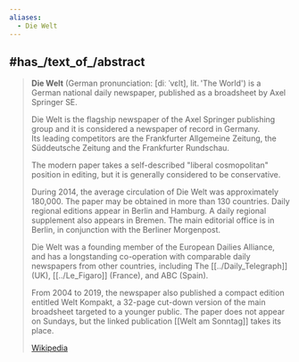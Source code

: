 ```yaml
---
aliases:
  - Die Welt
---
```



## #has_/text_of_/abstract 

> **Die Welt** (German pronunciation: [diː ˈvɛlt], lit. 'The World') 
> is a German national daily newspaper, published as a broadsheet by Axel Springer SE.
>
> Die Welt is the flagship newspaper of the Axel Springer publishing group 
> and it is considered a newspaper of record in Germany.  
> Its leading competitors are the Frankfurter Allgemeine Zeitung, the Süddeutsche Zeitung 
> and the Frankfurter Rundschau.
>
> The modern paper takes a self-described "liberal cosmopolitan" position in editing, 
> but it is generally considered to be conservative.
>
> During 2014, the average circulation of Die Welt was approximately 180,000. 
> The paper may be obtained in more than 130 countries. Daily regional editions appear in Berlin and Hamburg. 
> A daily regional supplement also appears in Bremen. 
> The main editorial office is in Berlin, in conjunction with the Berliner Morgenpost.
>
> Die Welt was a founding member of the European Dailies Alliance, 
> and has a longstanding co-operation with comparable daily newspapers from other countries, 
> including The [[../Daily_Telegraph]] (UK), [[../Le_Figaro]] (France), and ABC (Spain).
>
> From 2004 to 2019, the newspaper also published a compact edition entitled Welt Kompakt, 
> a 32-page cut-down version of the main broadsheet targeted to a younger public. 
> The paper does not appear on Sundays, but the linked publication [[Welt am Sonntag]] takes its place.
>
> [Wikipedia](https://en.wikipedia.org/wiki/Die%20Welt) 



